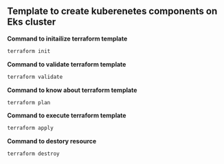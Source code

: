 
## Template to create kuberenetes components on Eks cluster 

**Command to initailize terraform template**
```bash
terraform init
```

**Command to validate terraform template**
```bash
terraform validate
```


**Command to know about terraform template**
```bash
terraform plan
```


**Command to execute terraform template**
```bash
terraform apply 
```

**Command to destory resource**
```bash
terraform destroy 
```